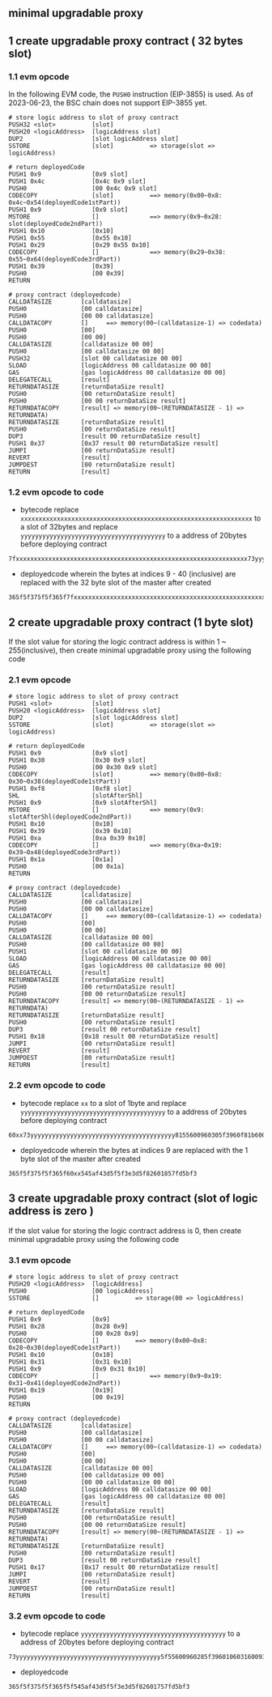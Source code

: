 minimal upgradable proxy
---
## 1 create upgradable proxy contract ( 32 bytes slot)

### 1.1 evm opcode
In the following EVM code, the `PUSH0` instruction (EIP-3855) is used. As of 2023-06-23, the BSC chain does not support EIP-3855 yet.
```
# store logic address to slot of proxy contract
PUSH32 <slot>          [slot]
PUSH20 <logicAddress>  [logicAddress slot]
DUP2                   [slot logicAddress slot]
SSTORE                 [slot]          => storage(slot => logicAddress)

# return deployedCode
PUSH1 0x9              [0x9 slot]
PUSH1 0x4c             [0x4c 0x9 slot]
PUSH0                  [00 0x4c 0x9 slot]
CODECOPY               [slot]          ==> memory(0x00~0x8: 0x4c~0x54(deployedCode1stPart))
PUSH1 0x9              [0x9 slot]    
MSTORE                 []              ==> memory(0x9~0x28: slot(deployedCode2ndPart))
PUSH1 0x10             [0x10]
PUSH1 0x55             [0x55 0x10]
PUSH1 0x29             [0x29 0x55 0x10]     
CODECOPY               []              ==> memory(0x29~0x38: 0x55~0x64(deployedCode3rdPart))
PUSH1 0x39             [0x39]
PUSH0                  [00 0x39]
RETURN

# proxy contract (deployedcode)
CALLDATASIZE        [calldatasize] 
PUSH0               [00 calldatasize]
PUSH0               [00 00 calldatasize]
CALLDATACOPY        []     ==> memory(00~(calldatasize-1) => codedata)
PUSH0               [00]
PUSH0               [00 00]
CALLDATASIZE        [calldatasize 00 00]
PUSH0               [00 calldatasize 00 00]
PUSH32              [slot 00 calldatasize 00 00] 
SLOAD               [logicAddress 00 calldatasize 00 00]
GAS                 [gas logicAddress 00 calldatasize 00 00]
DELEGATECALL        [result]
RETURNDATASIZE      [returnDataSize result]
PUSH0               [00 returnDataSize result]
PUSH0               [00 00 returnDataSize result]
RETURNDATACOPY      [result] => memory(00~(RETURNDATASIZE - 1) => RETURNDATA)
RETURNDATASIZE      [returnDataSize result] 
PUSH0               [00 returnDataSize result] 
DUP3                [result 00 returnDataSize result]
PUSH1 0x37          [0x37 result 00 returnDataSize result]
JUMPI				[00 returnDataSize result]
REVERT              [result]
JUMPDEST            [00 returnDataSize result]
RETURN              [result]
```
### 1.2 evm opcode to code

* bytecode
replace `xxxxxxxxxxxxxxxxxxxxxxxxxxxxxxxxxxxxxxxxxxxxxxxxxxxxxxxxxxxxxxxx` to a slot of 32bytes and replace `yyyyyyyyyyyyyyyyyyyyyyyyyyyyyyyyyyyyyyyy` to a address of 20bytes before deploying contract 
```
7fxxxxxxxxxxxxxxxxxxxxxxxxxxxxxxxxxxxxxxxxxxxxxxxxxxxxxxxxxxxxxxxx73yyyyyyyyyyyyyyyyyyyyyyyyyyyyyyyyyyyyyyyy81556009604c3d396009526010605560293960395ff3365f5f375f5f365f7f545af43d5f5f3e3d5f82603757fd5bf3
```

* deployedcode 
wherein the bytes at indices 9 - 40 (inclusive) are replaced with the 32 byte slot of the master after created
```
365f5f375f5f365f7fxxxxxxxxxxxxxxxxxxxxxxxxxxxxxxxxxxxxxxxxxxxxxxxxxxxxxxxxxxxxxxxx545af43d5f5f3e3d5f82603757fd5bf3
```


## 2 create upgradable proxy contract (1 byte slot)
If the slot value for storing the logic contract address is within 1 ~ 255(inclusive), then create minimal upgradable proxy using the following code

### 2.1 evm opcode

```
# store logic address to slot of proxy contract
PUSH1 <slot>           [slot]
PUSH20 <logicAddress>  [logicAddress slot]
DUP2                   [slot logicAddress slot]
SSTORE                 [slot]          => storage(slot => logicAddress)

# return deployedCode
PUSH1 0x9              [0x9 slot]
PUSH1 0x30             [0x30 0x9 slot]
PUSH0                  [00 0x30 0x9 slot]
CODECOPY               [slot]          ==> memory(0x00~0x8: 0x30~0x38(deployedCode1stPart))
PUSH1 0xf8             [0xf8 slot]
SHL                    [slotAfterShl]
PUSH1 0x9              [0x9 slotAfterShl]    
MSTORE                 []              ==> memory(0x9: slotAfterShl(deployedCode2ndPart))
PUSH1 0x10             [0x10]
PUSH1 0x39             [0x39 0x10]
PUSH1 0xa              [0xa 0x39 0x10]     
CODECOPY               []              ==> memory(0xa~0x19: 0x39~0x48(deployedCode3rdPart))
PUSH1 0x1a             [0x1a]
PUSH0                  [00 0x1a]
RETURN

# proxy contract (deployedcode)
CALLDATASIZE        [calldatasize] 
PUSH0               [00 calldatasize]
PUSH0               [00 00 calldatasize]
CALLDATACOPY        []     ==> memory(00~(calldatasize-1) => codedata)
PUSH0               [00]
PUSH0               [00 00]
CALLDATASIZE        [calldatasize 00 00]
PUSH0               [00 calldatasize 00 00]
PUSH1               [slot 00 calldatasize 00 00] 
SLOAD               [logicAddress 00 calldatasize 00 00]
GAS                 [gas logicAddress 00 calldatasize 00 00]
DELEGATECALL        [result]
RETURNDATASIZE      [returnDataSize result]
PUSH0               [00 returnDataSize result]
PUSH0               [00 00 returnDataSize result]
RETURNDATACOPY      [result] => memory(00~(RETURNDATASIZE - 1) => RETURNDATA)
RETURNDATASIZE      [returnDataSize result] 
PUSH0               [00 returnDataSize result] 
DUP3                [result 00 returnDataSize result]
PUSH1 0x18          [0x18 result 00 returnDataSize result]
JUMPI				[00 returnDataSize result]
REVERT              [result]
JUMPDEST            [00 returnDataSize result]
RETURN              [result]
```

### 2.2 evm opcode to code

* bytecode
replace `xx` to a slot of 1byte and replace `yyyyyyyyyyyyyyyyyyyyyyyyyyyyyyyyyyyyyyyy` to a address of 20bytes before deploying contract 
```
60xx73yyyyyyyyyyyyyyyyyyyyyyyyyyyyyyyyyyyyyyyy8155600960305f3960f81b60095260106039600a39601a5ff3365f5f375f5f365f60545af43d5f5f3e3d5f82601857fd5bf3
```

* deployedcode 
wherein the bytes at indices 9 are replaced with the 1 byte slot of the master after created
```
365f5f375f5f365f60xx545af43d5f5f3e3d5f82601857fd5bf3
```



## 3 create upgradable proxy contract (slot of logic address is zero )

If the slot value for storing the logic contract address is 0, then create minimal upgradable proxy using the following code

### 3.1 evm opcode

```
# store logic address to slot of proxy contract
PUSH20 <logicAddress>  [logicAddress]
PUSH0                  [00 logicAddress]
SSTORE                 []          => storage(00 => logicAddress)

# return deployedCode
PUSH1 0x9              [0x9]
PUSH1 0x28             [0x28 0x9]
PUSH0                  [00 0x28 0x9]
CODECOPY               []          ==> memory(0x00~0x8: 0x28~0x30(deployedCode1stPart))
PUSH1 0x10             [0x10]
PUSH1 0x31             [0x31 0x10]
PUSH1 0x9              [0x9 0x31 0x10]     
CODECOPY               []              ==> memory(0x9~0x19: 0x31~0x41(deployedCode2ndPart))
PUSH1 0x19             [0x19]
PUSH0                  [00 0x19]
RETURN

# proxy contract (deployedcode)
CALLDATASIZE        [calldatasize] 
PUSH0               [00 calldatasize]
PUSH0               [00 00 calldatasize]
CALLDATACOPY        []     ==> memory(00~(calldatasize-1) => codedata)
PUSH0               [00]
PUSH0               [00 00]
CALLDATASIZE        [calldatasize 00 00]
PUSH0               [00 calldatasize 00 00]
PUSH0               [00 00 calldatasize 00 00] 
SLOAD               [logicAddress 00 calldatasize 00 00]
GAS                 [gas logicAddress 00 calldatasize 00 00]
DELEGATECALL        [result]
RETURNDATASIZE      [returnDataSize result]
PUSH0               [00 returnDataSize result]
PUSH0               [00 00 returnDataSize result]
RETURNDATACOPY      [result] => memory(00~(RETURNDATASIZE - 1) => RETURNDATA)
RETURNDATASIZE      [returnDataSize result] 
PUSH0               [00 returnDataSize result] 
DUP3                [result 00 returnDataSize result]
PUSH1 0x17          [0x17 result 00 returnDataSize result]
JUMPI				[00 returnDataSize result]
REVERT              [result]
JUMPDEST            [00 returnDataSize result]
RETURN              [result]
```




### 3.2 evm opcode to code

* bytecode
replace `yyyyyyyyyyyyyyyyyyyyyyyyyyyyyyyyyyyyyyyy` to a address of 20bytes before deploying contract 
```
73yyyyyyyyyyyyyyyyyyyyyyyyyyyyyyyyyyyyyyyy5f55600960285f396010603160093960195ff3365f5f375f5f365f5f545af43d5f5f3e3d5f82601757fd5bf3
```

* deployedcode 
```
365f5f375f5f365f5f545af43d5f5f3e3d5f82601757fd5bf3
```